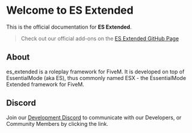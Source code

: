 # Welcome to ES Extended

This is the official documentation for **ES Extended**.

> Check out our official add-ons on the [ES Extended GitHub Page](https://github.com/ESX-Org)

## About

es_extended is a roleplay framework for FiveM. It is developed on top of EssentialMode (aka ES), thus commonly named ESX - the EssentialMode Extended framework for FiveM.

## Discord

Join our [Development Discord](https://discord.gg/MsWzPqE) to communicate with our Developers, or Community Members by clicking the link.
